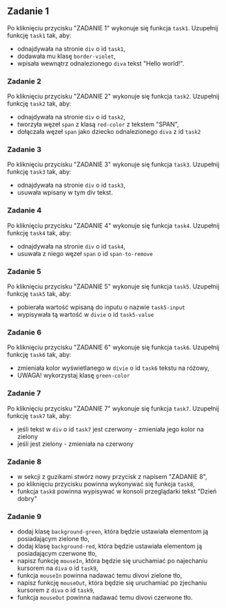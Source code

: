 ## Zadanie 1

Po kliknięciu przycisku "ZADANIE 1" wykonuje się funkcja `task1`. Uzupełnij funkcję `task1` tak, aby:

- odnajdywała na stronie `div` o id `task1`,
- dodawała mu klasę `border-violet`,
- wpisała wewnątrz odnalezionego `diva` tekst "Hello world!".


### Zadanie 2

Po kliknięciu przycisku "ZADANIE 2" wykonuje się funkcja `task2`. Uzupełnij funkcję `task2` tak, aby:

- odnajdywała na stronie `div` o id `task2`,
- tworzyła węzeł `span` z klasą `red-color` z tekstem "SPAN",
- dołączała węzeł `span` jako dziecko odnalezionego `diva` z id `task2`

### Zadanie 3

Po kliknięciu przycisku "ZADANIE 3" wykonuje się funkcja `task3`. Uzupełnij funkcję `task3` tak, aby:

- odnajdywała na stronie `div` o id `task3`,
- usuwała wpisany w tym div tekst.

### Zadanie 4

Po kliknięciu przycisku "ZADANIE 4" wykonuje się funkcja `task4`. Uzupełnij funkcję `task4` tak, aby:

- odnajdywała na stronie `div` o id `task4`,
- usuwała z niego węzeł `span` o id `span-to-remove`

### Zadanie 5

Po kliknięciu przycisku "ZADANIE 5" wykonuje się funkcja `task5`. Uzupełnij funkcję `task5` tak, aby:

- pobierała wartość wpisaną do inputu o nazwie `task5-input`
- wypisywała tą wartość w `divie` o id `task5-value`

### Zadanie 6

Po kliknięciu przycisku "ZADANIE 6" wykonuje się funkcja `task6`. Uzupełnij funkcję `task6` tak, aby:

- zmieniała kolor wyświetlanego w `divie` o id `task6` tekstu na różowy,
- UWAGA! wykorzystaj klasę `green-color`

### Zadanie 7

Po kliknięciu przycisku "ZADANIE 7" wykonuje się funkcja `task7`. Uzupełnij funkcję `task7` tak, aby:

- jeśli tekst w `div` o id `task7` jest czerwony - zmieniała jego kolor na zielony
- jeśli jest zielony - zmieniała na czerwony 

### Zadanie 8 

- w sekcji z guzikami stwórz nowy przycisk z napisem "ZADANIE 8",
- po kliknięciu przycisku powinna wykonywać się funkcja `task8`,
- funkcja `task8` powinna wypisywać w konsoli przeglądarki tekst "Dzień dobry"

### Zadanie 9

- dodaj klasę `background-green`, która będzie ustawiała elementom ją posiadającym zielone tło,
- dodaj klasę `background-red`, która będzie ustawiała elementom ją posiadającym czerwone tło,
- napisz funkcję `mouseIn`, która będzie się uruchamiać po najechaniu kursorem na `diva` o id `task9`,
- funkcja `mouseIn` powinna nadawać temu divovi zielone tło,
- napisz funkcję `mouseOut`, która będzie się uruchamiać po zjechaniu kursorem z `diva` o id `task9`,
- funkcja `mouseOut` powinna nadawać temu divovi czerwone tło.





